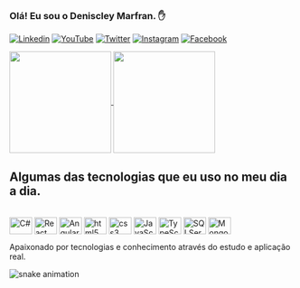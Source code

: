 ### Olá! Eu sou o Deniscley Marfran. ✋

[![Linkedin](https://img.shields.io/badge/LinkedIn-0077B5?style=for-the-badge&logo=linkedin&logoColor=white)](https://www.linkedin.com/in/deniscleymarfran/)
[![YouTube](https://img.shields.io/badge/YouTube-FF0000?style=for-the-badge&logo=youtube&logoColor=white)](https://www.youtube.com/channel/UC_IEl2e4KgjZiAUW02JFepQ)
[![Twitter](https://img.shields.io/badge/Twitter-1DA1F2?style=for-the-badge&logo=twitter&logoColor=white)](https://twitter.com/DeniscleyMAF)
[![Instagram](https://img.shields.io/badge/Instagram-E4405F?style=for-the-badge&logo=instagram&logoColor=white)](https://www.instagram.com/deniscleymarfran/)
[![Facebook](https://img.shields.io/badge/Facebook-1877F2?style=for-the-badge&logo=facebook&logoColor=white)](https://www.facebook.com/deniscley.marfran)

<a href="https://github.com/anuraghazra/github-readme-stats">
  <img height=180 align="center" src="https://github-readme-stats.vercel.app/api?username=Deniscley&theme=dark" />
</a>
<a href="https://github.com/anuraghazra/convoychat">
  <img height=180 align="center" src="https://github-readme-stats.vercel.app/api/top-langs?username=Deniscley&layout=compact&langs_count=8&card_width=320&theme=dark" />
</a>

## Algumas das tecnologias que eu uso no meu dia a dia.

<div style="display: inline_block"><br/>
  <img align="center" alt="C#" height="30" width="40" src="https://cdn.jsdelivr.net/gh/devicons/devicon/icons/csharp/csharp-original.svg" />
  <img align="center" alt="React" height="30" width="40" src="https://cdn.jsdelivr.net/gh/devicons/devicon/icons/react/react-original.svg" />
  <img align="center" alt="Angular" height="30" width="40" src="https://cdn.jsdelivr.net/gh/devicons/devicon/icons/angularjs/angularjs-original.svg" />
  <img align="center" alt="html5" height="30" width="40" src="https://cdn.jsdelivr.net/gh/devicons/devicon/icons/html5/html5-original.svg" />
  <img align="center" alt="css3" height="30" width="40" src="https://cdn.jsdelivr.net/gh/devicons/devicon/icons/css3/css3-original.svg" />
  <img align="center" alt="JavaScript" height="30" width="40" src="https://cdn.jsdelivr.net/gh/devicons/devicon/icons/javascript/javascript-original.svg" />
  <img align="center" alt="TypeScript" height="30" width="40" src="https://cdn.jsdelivr.net/gh/devicons/devicon/icons/typescript/typescript-original.svg" />
  <img align="center" alt="SQLServer" height="30" width="40" src="https://cdn.jsdelivr.net/gh/devicons/devicon/icons/microsoftsqlserver/microsoftsqlserver-plain.svg" />
  <img align="center" alt="MongoDB" height="30" width="40" src="https://cdn.jsdelivr.net/gh/devicons/devicon/icons/mongodb/mongodb-original.svg" />
</div>

Apaixonado por tecnologias e conhecimento através do estudo e aplicação real.

![snake animation](https://github.com/Deniscley/Deniscley/blob/output/github-contribution-grid-snake2.svg)


